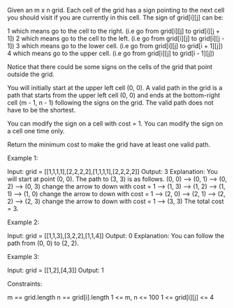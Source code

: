 Given an m x n grid. Each cell of the grid has a sign pointing to the next
cell you should visit if you are currently in this cell. The sign of
grid[i][j] can be:


1 which means go to the cell to the right. (i.e go from grid[i][j] to
grid[i][j + 1])
2 which means go to the cell to the left. (i.e go from grid[i][j] to
grid[i][j - 1])
3 which means go to the lower cell. (i.e go from grid[i][j] to grid[i +
1][j])
4 which means go to the upper cell. (i.e go from grid[i][j] to grid[i -
1][j])


Notice that there could be some signs on the cells of the grid that point
outside the grid.

You will initially start at the upper left cell (0, 0). A valid path in the
grid is a path that starts from the upper left cell (0, 0) and ends at the
bottom-right cell (m - 1, n - 1) following the signs on the grid. The valid
path does not have to be the shortest.

You can modify the sign on a cell with cost = 1. You can modify the sign on a
cell one time only.

Return the minimum cost to make the grid have at least one valid path.


Example 1:


Input: grid = [[1,1,1,1],[2,2,2,2],[1,1,1,1],[2,2,2,2]]
Output: 3
Explanation: You will start at point (0, 0).
The path to (3, 3) is as follows. (0, 0) --> (0, 1) --> (0, 2) --> (0, 3)
change the arrow to down with cost = 1 --> (1, 3) --> (1, 2) --> (1, 1) -->
(1, 0) change the arrow to down with cost = 1 --> (2, 0) --> (2, 1) --> (2,
2) --> (2, 3) change the arrow to down with cost = 1 --> (3, 3)
The total cost = 3.


Example 2:


Input: grid = [[1,1,3],[3,2,2],[1,1,4]]
Output: 0
Explanation: You can follow the path from (0, 0) to (2, 2).


Example 3:


Input: grid = [[1,2],[4,3]]
Output: 1



Constraints:


m == grid.length
n == grid[i].length
1 <= m, n <= 100
1 <= grid[i][j] <= 4




